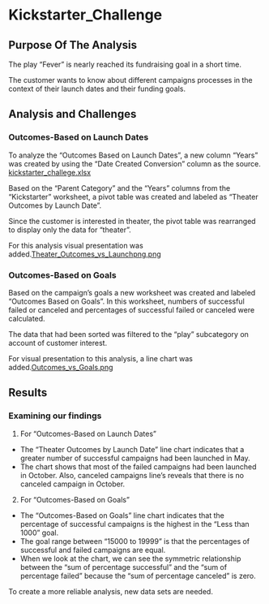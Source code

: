 # Kickstarter_Challenge

## Purpose Of The Analysis

The play “Fever” is nearly reached its fundraising goal in a short time. 

The customer wants to know about different campaigns processes in the context of their launch dates and their funding goals. 

## Analysis and Challenges

### Outcomes-Based on Launch Dates

To analyze the “Outcomes Based on Launch Dates”, a new column “Years” was created by using the “Date Created Conversion” column as the source. [kickstarter_challege.xlsx](https://github.com/duygusimsek/project_kickstarter/blob/main/Kickstarter_Challenge.xlsx.zip)

Based on the “Parent Category” and the “Years” columns from the “Kickstarter” worksheet, a pivot table was created and labeled as “Theater Outcomes by Launch Date”. 

Since the customer is interested in theater, the pivot table was rearranged to display only the data for “theater”. 

For this analysis visual presentation was added.[Theater_Outcomes_vs_Launchpng.png](https://github.com/duygusimsek/project_kickstarter/blob/main/Resources/Theater_Outcomes_vs_Launchpng.png)

### Outcomes-Based on Goals

Based on the campaign’s goals a new worksheet was created and labeled “Outcomes Based on Goals”.  In this worksheet, numbers of successful failed or canceled and percentages of successful failed or canceled were calculated. 

The data that had been sorted was filtered to the “play” subcategory on account of customer interest. 
 
For visual presentation to this analysis, a line chart was added.[Outcomes_vs_Goals.png](https://github.com/duygusimsek/project_kickstarter/blob/main/Resources/Outcomes_vs_Goals.png)

## Results

### Examining our findings

1. For “Outcomes-Based on Launch Dates”

- The “Theater Outcomes by Launch Date” line chart indicates that a greater number of successful campaigns had been launched in May. 
- The chart shows that most of the failed campaigns had been launched in October. Also, canceled campaigns line’s reveals that there is no canceled campaign in October.  


2. For “Outcomes-Based on Goals”

- The “Outcomes-Based on Goals” line chart indicates that the percentage of successful campaigns is the highest in the “Less than 1000” goal. 
- The goal range between  “15000 to 19999” is that the percentages of successful and failed campaigns are equal. 
- When we look at the chart, we can see the symmetric relationship between the “sum of percentage successful” and the “sum of percentage failed” because the “sum of percentage canceled” is zero.  

To create a more reliable analysis, new data sets are needed. 


